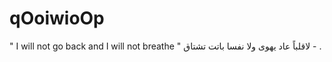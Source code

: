 # qOoiwioOp
‏" I will not go back and I will not breathe " ‌‌‏- لاقلباً عاد يهوى ولا نفسا باتت تشتاق .
